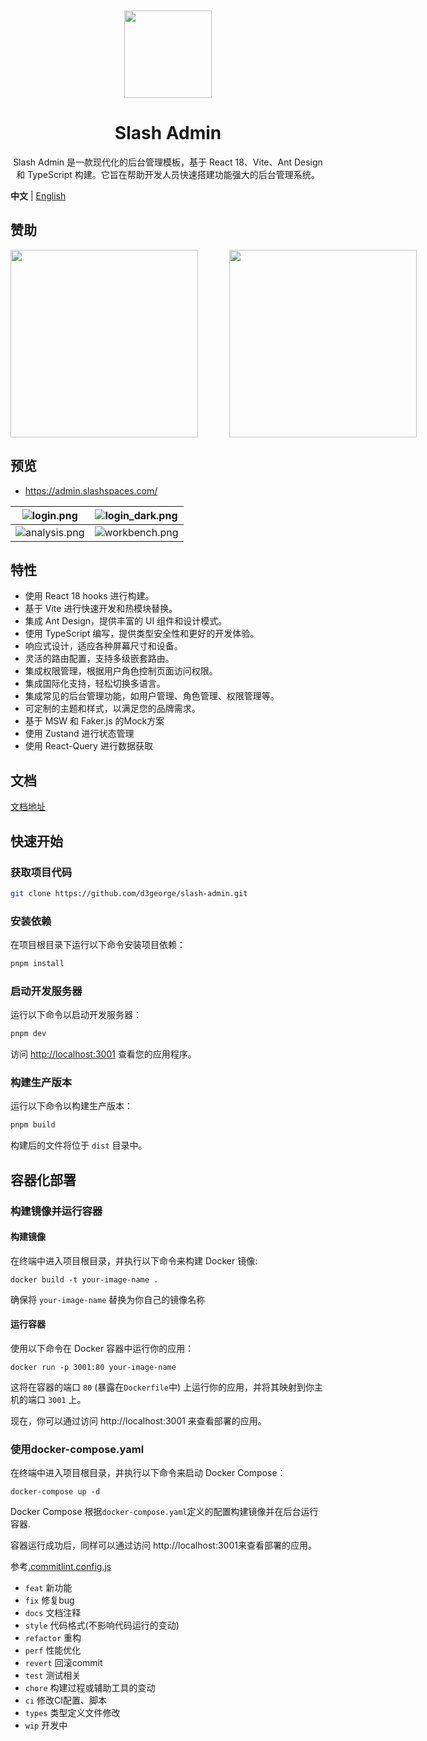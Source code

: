<div align="center"> 
<br> 
<br>
<img src="./src/assets/images/logo.ico" height="140" />
<h1> Slash Admin </h1>
<span style="font-size: 14px">
  Slash Admin 是一款现代化的后台管理模板，基于 React 18、Vite、Ant Design 和 TypeScript 构建。它旨在帮助开发人员快速搭建功能强大的后台管理系统。
</span>

</div>

**中文** | [English](./README.md)

## 赞助 
<div style="display: flex; gap: 50px"> 
  <img style="width:300px" src="https://d3george.github.io/github-static/pay/weixin.jpg" >
  <img style="width:300px" src="https://d3george.github.io/github-static/pay/buymeacoffee.png" />
</div>


## 预览
+ https://admin.slashspaces.com/

|![login.png](https://d3george.github.io/github-static/slash-admin/login.jpeg)|![login_dark.png](https://d3george.github.io/github-static/slash-admin/login_dark.jpeg)
| ----------------------------------------------------------------- | ------------------------------------------------------------------- |
|![analysis.png](https://d3george.github.io/github-static/slash-admin/analysis.png)|![workbench.png](https://d3george.github.io/github-static/slash-admin/workbench.png)
## 特性

- 使用 React 18 hooks 进行构建。
- 基于 Vite 进行快速开发和热模块替换。
- 集成 Ant Design，提供丰富的 UI 组件和设计模式。
- 使用 TypeScript 编写，提供类型安全性和更好的开发体验。
- 响应式设计，适应各种屏幕尺寸和设备。
- 灵活的路由配置，支持多级嵌套路由。
- 集成权限管理，根据用户角色控制页面访问权限。
- 集成国际化支持，轻松切换多语言。
- 集成常见的后台管理功能，如用户管理、角色管理、权限管理等。
- 可定制的主题和样式，以满足您的品牌需求。
- 基于 MSW 和 Faker.js 的Mock方案
- 使用 Zustand 进行状态管理
- 使用 React-Query 进行数据获取

## 文档
[文档地址](https://docs-admin.slashspaces.com/)

## 快速开始

### 获取项目代码

```bash
git clone https://github.com/d3george/slash-admin.git
```

### 安装依赖

在项目根目录下运行以下命令安装项目依赖：

```bash
pnpm install
```

### 启动开发服务器

运行以下命令以启动开发服务器：

```bash
pnpm dev
```

访问 [http://localhost:3001](http://localhost:3001) 查看您的应用程序。

### 构建生产版本

运行以下命令以构建生产版本：

```bash
pnpm build
```

构建后的文件将位于 `dist` 目录中。

## 容器化部署

### 构建镜像并运行容器
#### 构建镜像
在终端中进入项目根目录，并执行以下命令来构建 Docker 镜像:
```
docker build -t your-image-name .
```
确保将 `your-image-name` 替换为你自己的镜像名称

#### 运行容器
使用以下命令在 Docker 容器中运行你的应用：
```
docker run -p 3001:80 your-image-name
```
这将在容器的端口 `80` (暴露在`Dockerfile`中) 上运行你的应用，并将其映射到你主机的端口 `3001` 上。

现在，你可以通过访问 http://localhost:3001 来查看部署的应用。


### 使用docker-compose.yaml
在终端中进入项目根目录，并执行以下命令来启动 Docker Compose：
```
docker-compose up -d
```
Docker Compose 根据`docker-compose.yaml`定义的配置构建镜像并在后台运行容器.

容器运行成功后，同样可以通过访问 http://localhost:3001来查看部署的应用。

参考[.commitlint.config.js](./commitlint.config.js)

- `feat` 新功能
- `fix` 修复bug
- `docs` 文档注释
- `style` 代码格式(不影响代码运行的变动)
- `refactor` 重构
- `perf` 性能优化
- `revert` 回滚commit
- `test` 测试相关
- `chore` 构建过程或辅助工具的变动
- `ci` 修改CI配置、脚本
- `types` 类型定义文件修改
- `wip` 开发中
